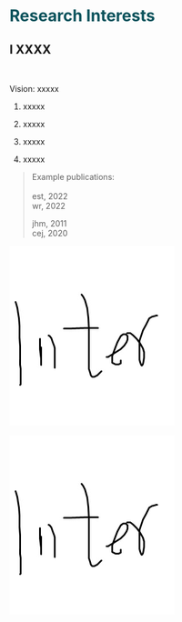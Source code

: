 # <font color=#0A535C>Research Interests</font>

## I XXXX

<br>
<p style="text-align:justify; text-justify:inter-ideograph;">Vision: xxxxx</p>   
<ol>

<li><p style="text-align:justify; text-justify:inter-ideograph;">xxxxx</p></li>      
<li><p style="text-align:justify; text-justify:inter-ideograph;">xxxxx</p></li>    
<li><p style="text-align:justify; text-justify:inter-ideograph;">xxxxx</p></li>    
<li><p style="text-align:justify; text-justify:inter-ideograph;">xxxxx</p></li>
</ol> 
<blockquote> 
Example publications:<br><br>
est, 2022<br>
wr, 2022<br>

jhm, 2011<br>
cej, 2020<br>

</blockquote>

![Interests 1](./interest1.jpg)

<img src="./interest1.jpg" alt="Interests 1">
